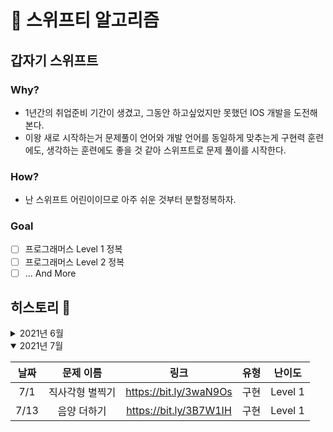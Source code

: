 # 🦅 스위프티 알고리즘

## 갑자기 스위프트

### Why?

- 1년간의 취업준비 기간이 생겼고, 그동안 하고싶었지만 못했던 IOS 개발을 도전해본다.
- 이왕 새로 시작하는거 문제풀이 언어와 개발 언어를 동일하게 맞추는게 구현력 훈련에도, 생각하는 훈련에도 좋을 것 같아 스위프트로 문제 풀이를 시작한다.

### How?

- 난 스위프트 어린이이므로 아주 쉬운 것부터 분할정복하자.

### Goal

- [ ] 프로그래머스 Level 1 정복
- [ ] 프로그래머스 Level 2 정복
- [ ] ... And More

## 히스토리 🐾

<details >
<summary>2021년 6월</summary>

| 날짜 |          문제 이름          |          링크          |    유형    | 난이도  |
| :--: | :-------------------------: | :--------------------: | :--------: | :-----: |
| 6/29 | [카카오 인턴] 키패드 누르기 | https://bit.ly/3w0ELB7 |    구현    | Level 1 |
| 6/29 |     약수의 개수와 덧셈      | https://bit.ly/2UPtcjr | 구현, 수학 | Level 1 |
| 6/30 |          k번째 수           | https://bit.ly/2UhAIU4 |    구현    | Level 1 |

</details>

<details open>
<summary>2021년 7월</summary>

| 날짜 |    문제 이름    |          링크          | 유형 | 난이도  |
| :--: | :-------------: | :--------------------: | :--: | :-----: |
| 7/1  | 직사각형 별찍기 | https://bit.ly/3waN9Os | 구현 | Level 1 |
| 7/13 |   음양 더하기   | https://bit.ly/3B7W1IH | 구현 | Level 1 |

</details>
